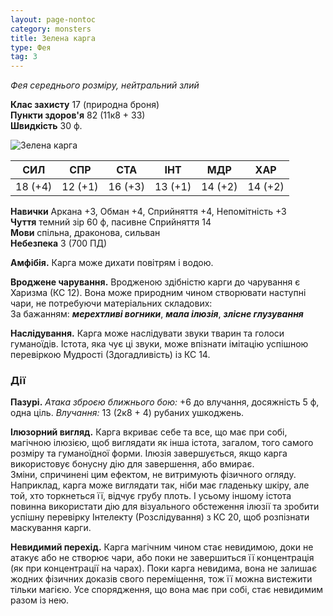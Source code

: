 ```yaml
---
layout: page-nontoc
category: monsters
title: Зелена карга
type: Фея
tag: 3
---
```


_Фея середнього розміру, нейтральний злий_

**Клас захисту** 17 (природна броня)    
**Пункти здоров'я** 82 (11к8 + 33)    
**Швидкість** 30 ф.

![Зелена карга](https://www.dndbeyond.com/avatars/thumbnails/30788/618/1000/1000/638062177566175594.png)

| СИЛ     | СПР     | СТА     | ІНТ     | МДР     | ХАР     |
| ------- | ------- | ------- | ------- | ------- | ------- |
| 18 (+4) | 12 (+1) | 16 (+3) | 13 (+1) | 14 (+2) | 14 (+2) |

**Навички** Аркана +3, Обман +4, Сприйняття +4, Непомітність +3    
**Чуття** темний зір 60 ф, пасивне Сприйняття 14    
**Мови** спільна, драконова, сильван    
**Небезпека** 3 (700 ПД)

**Амфібія.** Карга може дихати повітрям і водою.    

**Вроджене чарування.** Вродженою здібністю карги до чарування є Харизма (КС 12). Вона може природним чином створювати наступні чари, не потребуючи матеріальних складових:    
За бажанням: **_мерехтливі вогники_**, **_мала ілюзія_**, **_злісне глузування_**    

**Наслідування.** Карга може наслідувати звуки тварин та голоси гуманоїдів. Істота, яка чує ці звуки, може впізнати імітацію успішною перевіркою Мудрості (Здогадливість) із КС 14.

### Дії
**Пазурі.** _Атака зброєю ближнього бою:_ +6 до влучання, досяжність 5 ф, одна ціль. _Влучання:_ 13 (2к8 + 4) рубаних ушкоджень.    

**Ілюзорний вигляд.** Карга вкриває себе та все, що має при собі, магічною ілюзією, щоб виглядати як інша істота, загалом, того самого розміру та гуманоїдної форми. Ілюзія завершується, якщо карга використовує бонусну дію для завершення, або вмирає.    
Зміни, спричинені цим ефектом, не витримують фізичного огляду. Наприклад, карга може виглядати так, ніби має гладеньку шкіру, але той, хто торкнеться її, відчує грубу плоть. І усьому іншому істота повинна використати дію для візуального обстеження ілюзії та зробити успішну перевірку Інтелекту (Розслідування) з КС 20, щоб розпізнати маскування карги.    

**Невидимий перехід.** Карга магічним чином стає невидимою, доки не атакує або не створює чари, або поки не завершиться її концентрація (як при концентрації на чарах). Поки карга невидима, вона не залишає жодних фізичних доказів свого переміщення, тож її можна вистежити тільки магією. Усе спорядження, що вона має при собі, стає невидимим разом із нею.
